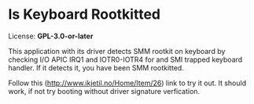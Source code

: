 # Is Keyboard Rootkitted
License: **GPL-3.0-or-later**  
  
This application with its driver detects SMM rootkit on keyboard by checking I/O APIC IRQ1 and IOTR0-IOTR4 for
and SMI trapped keyboard handler. If it detects it, you have been SMM rootkitted.

Follow this (http://www.ikjetil.no/Home/Item/26) link to try it out. It should work, 
if not try booting without driver signature verfication.


